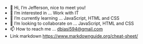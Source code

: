 - 👋 Hi, I’m Jefferson, nice to meet you!
- 👀 I’m interested in ... Work with IT
- 🌱 I’m currently learning ... JavaScript, HTML and CSS
- 💞️ I’m looking to collaborate on ... JavaScript, HTML and CSS
- 📫 How to reach me ... dbiasi594@gmail.com
- Link markdown https://www.markdownguide.org/cheat-sheet/

<!---
dbiasi/dbiasi is a ✨ special ✨ repository because its `README.md` (this file) appears on your GitHub profile.
You can click the Preview link to take a look at your changes.
--->
